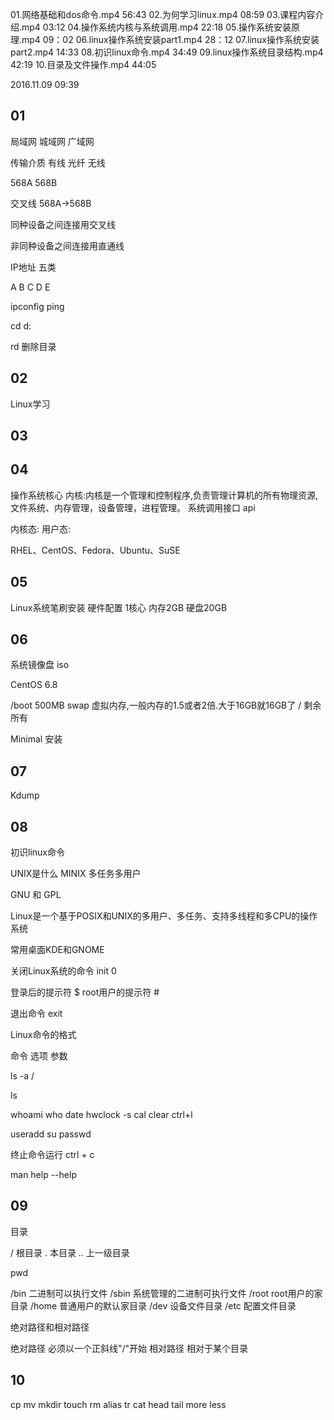 01.网络基础和dos命令.mp4 56:43
02.为何学习linux.mp4 08:59
03.课程内容介绍.mp4 03:12
04.操作系统内核与系统调用.mp4 22:18
05.操作系统安装原理.mp4 09：02
06.linux操作系统安装part1.mp4 28：12
07.linux操作系统安装part2.mp4 14:33
08.初识linux命令.mp4 34:49
09.linux操作系统目录结构.mp4 42:19
10.目录及文件操作.mp4 44:05

2016.11.09 09:39
## 01
局域网
城域网
广域网

传输介质
有线
光纤
无线

568A
568B

交叉线
568A->568B

同种设备之间连接用交叉线

非同种设备之间连接用直通线

IP地址
五类

A
B
C
D
E


ipconfig 
ping

cd
d:

rd 删除目录

## 02
Linux学习

## 03

## 04
操作系统核心 内核:内核是一个管理和控制程序,负责管理计算机的所有物理资源,文件系统、内存管理，设备管理，进程管理。
系统调用接口 api

内核态:
用户态:

RHEL、CentOS、Fedora、Ubuntu、SuSE

## 05
Linux系统笔刷安装
硬件配置
1核心 
内存2GB
硬盘20GB

## 06
系统镜像盘 iso

CentOS 6.8

/boot 500MB
swap 虚拟内存,一般内存的1.5或者2倍.大于16GB就16GB了
/ 剩余所有

Minimal 安装

## 07
Kdump

## 08
初识linux命令

UNIX是什么
MINIX
多任务多用户

GNU 和 GPL

Linux是一个基于POSIX和UNIX的多用户、多任务、支持多线程和多CPU的操作系统

常用桌面KDE和GNOME

关闭Linux系统的命令 init 0

登录后的提示符 $
root用户的提示符 #

退出命令 exit

Linux命令的格式

命令 选项 参数

ls -a /

ls

whoami
who
date 
hwclock -s
cal
clear ctrl+l

useradd
su
passwd

终止命令运行 ctrl + c

man
help
--help

## 09
目录

/ 根目录
. 本目录
.. 上一级目录

pwd

/bin 二进制可以执行文件
/sbin 系统管理的二进制可执行文件
/root root用户的家目录
/home 普通用户的默认家目录
/dev 设备文件目录
/etc 配置文件目录

绝对路径和相对路径

绝对路径 必须以一个正斜线"/"开始
相对路径 相对于某个目录

## 10
cp
mv
mkdir
touch
rm
alias
tr
cat
head
tail
more
less





